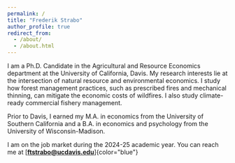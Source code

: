```yaml
---
permalink: /
title: "Frederik Strabo"
author_profile: true
redirect_from: 
  - /about/
  - /about.html
---
```


I am a Ph.D. Candidate in the Agricultural and Resource Economics department at the University of California, Davis. My research interests lie at the intersection of natural resource and environmental economics. I study how forest management practices, such as prescribed fires and mechanical thinning, can mitigate the economic costs of wildfires. I also study climate-ready commercial fishery management.

Prior to Davis, I earned my M.A. in economics from the University of Southern California and a B.A. in economics and psychology from the University of Wisconsin-Madison.

I am on the job market during the 2024-25 academic year. You can reach me at [**ftstrabo@ucdavis.edu**]{color="blue"}
